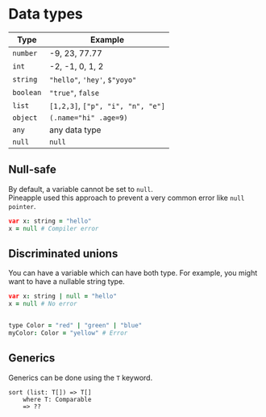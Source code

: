 # Data types

|Type|Example|  
|--|--|  
|`number`|-9, 23, 77.77|
|`int`|-2, -1, 0, 1, 2|
|`string`|`"hello"`, `'hey'`, `$"yoyo"`|
|`boolean`|`"true"`, `false`|
|`list`|`[1,2,3]`, `["p", "i", "n", "e"]`|
|`object`|`(.name="hi" .age=9)`|
|`any`|any data type|
|`null`|`null`|

## Null-safe
By default, a variable cannot be set to `null`.  
Pineapple used this approach to prevent a very common error like `null pointer`.
```coffee
var x: string = "hello"
x = null # Compiler error
```

## Discriminated unions
You can have a variable which can have both type. For example, you might want to have a nullable string type.
```coffee
var x: string | null = "hello"
x = null # No error


type Color = "red" | "green" | "blue"
myColor: Color = "yellow" # Error
```


## Generics
Generics can be done using the `T` keyword.
```
sort (list: T[]) => T[]
    where T: Comparable
    => ??
```